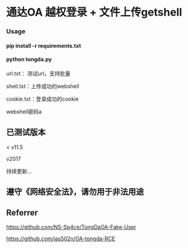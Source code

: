 # 通达OA 越权登录 + 文件上传getshell

### Usage
#### pip install -r requirements.txt
#### python tongda.py

url.txt： 测试url，支持批量

shell.txt：上传成功的webshell

cookie.txt：登录成功的cookie

webshell密码a

## 已测试版本
< v11.5

v2017

持续更新...

## 遵守《网络安全法》，请勿用于非法用途

## Referrer
https://github.com/NS-Sp4ce/TongDaOA-Fake-User

https://github.com/jas502n/OA-tongda-RCE
